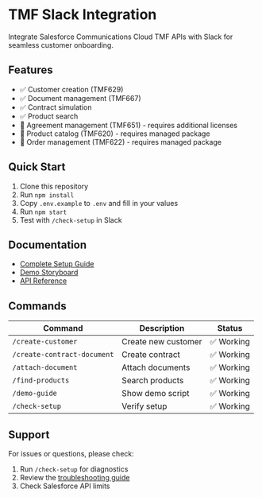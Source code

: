 # TMF Slack Integration

Integrate Salesforce Communications Cloud TMF APIs with Slack for seamless customer onboarding.

## Features
- ✅ Customer creation (TMF629)
- ✅ Document management (TMF667)
- ✅ Contract simulation
- ✅ Product search
- 🔄 Agreement management (TMF651) - requires additional licenses
- 🔄 Product catalog (TMF620) - requires managed package
- 🔄 Order management (TMF622) - requires managed package

## Quick Start
1. Clone this repository
2. Run `npm install`
3. Copy `.env.example` to `.env` and fill in your values
4. Run `npm start`
5. Test with `/check-setup` in Slack

## Documentation
- [Complete Setup Guide](docs/setup-guide.md)
- [Demo Storyboard](docs/demo-storyboard.html)
- [API Reference](docs/api-reference.md)

## Commands
| Command | Description | Status |
|---------|-------------|---------|
| `/create-customer` | Create new customer | ✅ Working |
| `/create-contract-document` | Create contract | ✅ Working |
| `/attach-document` | Attach documents | ✅ Working |
| `/find-products` | Search products | ✅ Working |
| `/demo-guide` | Show demo script | ✅ Working |
| `/check-setup` | Verify setup | ✅ Working |

## Support
For issues or questions, please check:
1. Run `/check-setup` for diagnostics
2. Review the [troubleshooting guide](docs/setup-guide.md#troubleshooting)
3. Check Salesforce API limits